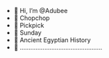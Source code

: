 - 👋 Hi, I’m @Adubee
- 👀 Chopchop
- 🌱 Pickpick
- 💞️ Sunday
- 🍨 Ancient Egyptian History
- 🎂 ...............................................

<!---
Adubee/Adubee is a ✨ special ✨ repository because its `README.md` (this file) appears on your GitHub profile.
You can click the Preview link to take a look at your changes.
--->
